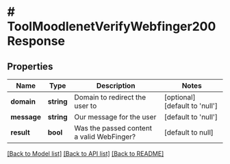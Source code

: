 # # ToolMoodlenetVerifyWebfinger200Response

## Properties

Name | Type | Description | Notes
------------ | ------------- | ------------- | -------------
**domain** | **string** | Domain to redirect the user to | [optional] [default to 'null']
**message** | **string** | Our message for the user | [default to 'null']
**result** | **bool** | Was the passed content a valid WebFinger? | [default to null]

[[Back to Model list]](../../README.md#models) [[Back to API list]](../../README.md#endpoints) [[Back to README]](../../README.md)
